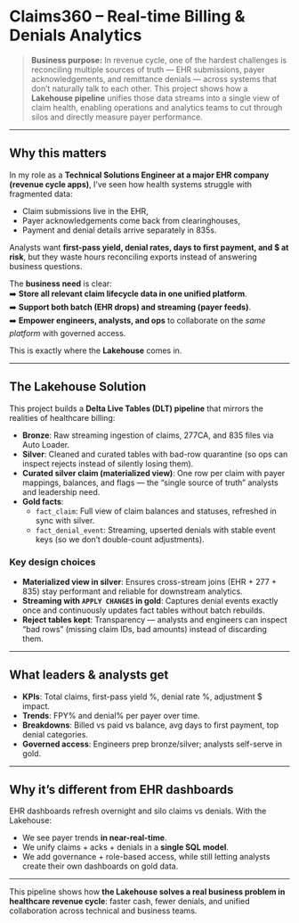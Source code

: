 # Claims360 – Real-time Billing & Denials Analytics

> **Business purpose:** In revenue cycle, one of the hardest challenges is reconciling multiple sources of truth — EHR submissions, payer acknowledgements, and remittance denials — across systems that don’t naturally talk to each other. This project shows how a **Lakehouse pipeline** unifies those data streams into a single view of claim health, enabling operations and analytics teams to cut through silos and directly measure payer performance.

---

## Why this matters

In my role as a **Technical Solutions Engineer at a major EHR company (revenue cycle apps)**, I’ve seen how health systems struggle with fragmented data:
- Claim submissions live in the EHR,
- Payer acknowledgements come back from clearinghouses,
- Payment and denial details arrive separately in 835s.

Analysts want **first-pass yield, denial rates, days to first payment, and $ at risk**, but they waste hours reconciling exports instead of answering business questions.  

The **business need** is clear:  
➡️ **Store all relevant claim lifecycle data in one unified platform**.  
➡️ **Support both batch (EHR drops) and streaming (payer feeds)**.  
➡️ **Empower engineers, analysts, and ops** to collaborate on the *same platform* with governed access.  

This is exactly where the **Lakehouse** comes in.

---

## The Lakehouse Solution

This project builds a **Delta Live Tables (DLT) pipeline** that mirrors the realities of healthcare billing:

- **Bronze**: Raw streaming ingestion of claims, 277CA, and 835 files via Auto Loader.  
- **Silver**: Cleaned and curated tables with bad-row quarantine (so ops can inspect rejects instead of silently losing them).  
- **Curated silver claim (materialized view)**: One row per claim with payer mappings, balances, and flags — the “single source of truth” analysts and leadership need.  
- **Gold facts**:
  - `fact_claim`: Full view of claim balances and statuses, refreshed in sync with silver.  
  - `fact_denial_event`: Streaming, upserted denials with stable event keys (so we don’t double-count adjustments).  

### Key design choices

- **Materialized view in silver**: Ensures cross-stream joins (EHR + 277 + 835) stay performant and reliable for downstream analytics.  
- **Streaming with `APPLY CHANGES` in gold**: Captures denial events exactly once and continuously updates fact tables without batch rebuilds.  
- **Reject tables kept**: Transparency — analysts and engineers can inspect “bad rows” (missing claim IDs, bad amounts) instead of discarding them.  

---

## What leaders & analysts get

- **KPIs**: Total claims, first-pass yield %, denial rate %, adjustment $ impact.  
- **Trends**: FPY% and denial% per payer over time.  
- **Breakdowns**: Billed vs paid vs balance, avg days to first payment, top denial categories.  
- **Governed access**: Engineers prep bronze/silver; analysts self-serve in gold.  

---

## Why it’s different from EHR dashboards

EHR dashboards refresh overnight and silo claims vs denials. With the Lakehouse:  
- We see payer trends **in near-real-time**.  
- We unify claims + acks + denials in a **single SQL model**.  
- We add governance + role-based access, while still letting analysts create their own dashboards on gold data.  

---

This pipeline shows how **the Lakehouse solves a real business problem in healthcare revenue cycle**: faster cash, fewer denials, and unified collaboration across technical and business teams.